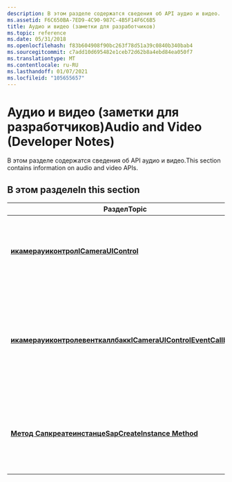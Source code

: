 ```yaml
---
description: В этом разделе содержатся сведения об API аудио и видео.
ms.assetid: F6C650BA-7ED9-4C90-987C-4B5F14F6C6B5
title: Аудио и видео (заметки для разработчиков)
ms.topic: reference
ms.date: 05/31/2018
ms.openlocfilehash: f83b604908f90bc263f78d51a39c0840b340bab4
ms.sourcegitcommit: c7add10d695482e1ceb72d62b8a4ebd84ea050f7
ms.translationtype: MT
ms.contentlocale: ru-RU
ms.lasthandoff: 01/07/2021
ms.locfileid: "105655657"
---
```

# <a name="audio-and-video-developer-notes"></a><span data-ttu-id="9702c-103">Аудио и видео (заметки для разработчиков)</span><span class="sxs-lookup"><span data-stu-id="9702c-103">Audio and Video (Developer Notes)</span></span>

<span data-ttu-id="9702c-104">В этом разделе содержатся сведения об API аудио и видео.</span><span class="sxs-lookup"><span data-stu-id="9702c-104">This section contains information on audio and video APIs.</span></span>

## <a name="in-this-section"></a><span data-ttu-id="9702c-105">В этом разделе</span><span class="sxs-lookup"><span data-stu-id="9702c-105">In this section</span></span>



| <span data-ttu-id="9702c-106">Раздел</span><span class="sxs-lookup"><span data-stu-id="9702c-106">Topic</span></span>                                                                             | <span data-ttu-id="9702c-107">Описание</span><span class="sxs-lookup"><span data-stu-id="9702c-107">Description</span></span>                                                                                |
|-----------------------------------------------------------------------------------|--------------------------------------------------------------------------------------------|
| [<span data-ttu-id="9702c-108">**икамерауиконтрол**</span><span class="sxs-lookup"><span data-stu-id="9702c-108">**ICameraUIControl**</span></span>](/windows/desktop/api/camerauicontrol/nn-camerauicontrol-icamerauicontrol)<br/>                           | <span data-ttu-id="9702c-109">Включает элемент управления пользовательского интерфейса для устройства камеры.</span><span class="sxs-lookup"><span data-stu-id="9702c-109">Enables a user interface control for a camera device..</span></span><br/>                          |
| [<span data-ttu-id="9702c-110">**икамерауиконтролевенткаллбакк**</span><span class="sxs-lookup"><span data-stu-id="9702c-110">**ICameraUIControlEventCallback**</span></span>](/windows/desktop/api/camerauicontrol/nn-camerauicontrol-icamerauicontroleventcallback)<br/> | <span data-ttu-id="9702c-111">Интерфейс обратного вызова для получения событий от элемента управления пользовательского интерфейса камеры.</span><span class="sxs-lookup"><span data-stu-id="9702c-111">Callback interface for receiving events from the camera user interface control.</span></span><br/> |
| [<span data-ttu-id="9702c-112">**Метод Сапкреатеинстанце**</span><span class="sxs-lookup"><span data-stu-id="9702c-112">**SapCreateInstance Method**</span></span>](sapcreateinstance-method.md)<br/>           | <span data-ttu-id="9702c-113">Создает канал связи с драйвером защищенного звукового пути.</span><span class="sxs-lookup"><span data-stu-id="9702c-113">Creates a communication channel with the secure audio path driver.</span></span><br/>              |



 

 

 





